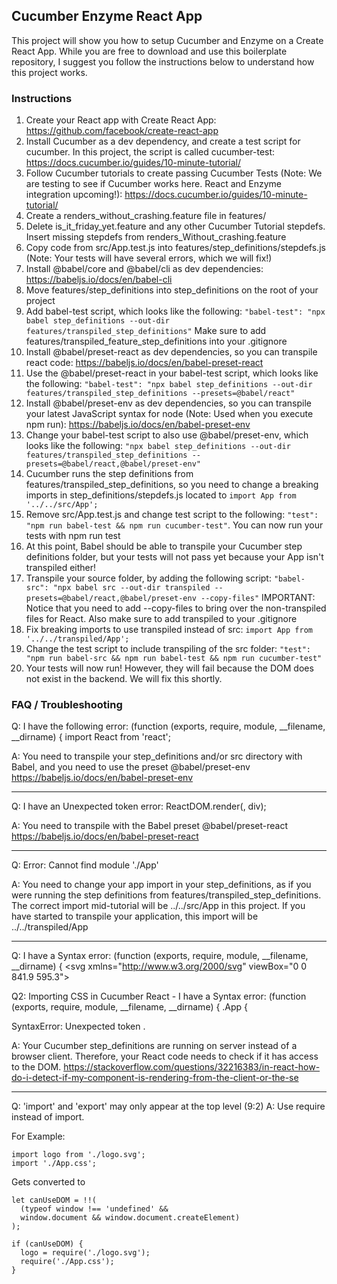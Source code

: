 ## Cucumber Enzyme React App

This project will show you how to setup Cucumber and Enzyme on a Create React App. While you are free to download and use this boilerplate repository, I suggest you follow the instructions below to understand how this project works.

### Instructions

1. Create your React app with Create React App: https://github.com/facebook/create-react-app
1. Install Cucumber as a dev dependency, and create a test script for cucumber. In this project, the script is called cucumber-test: https://docs.cucumber.io/guides/10-minute-tutorial/
1. Follow Cucumber tutorials to create passing Cucumber Tests (Note: We are testing to see if Cucumber works here. React and Enzyme integration upcoming!): https://docs.cucumber.io/guides/10-minute-tutorial/
1. Create a renders_without_crashing.feature file in features/
1. Delete is_it_friday_yet.feature and any other Cucumber Tutorial stepdefs. Insert missing stepdefs from renders_Without_crashing.feature
1. Copy code from src/App.test.js into features/step_definitions/stepdefs.js (Note: Your tests will have several errors, which we will fix!)
1. Install @babel/core and @babel/cli as dev dependencies: https://babeljs.io/docs/en/babel-cli
1. Move features/step_definitions into step_definitions on the root of your project
1. Add babel-test script, which looks like the following: `"babel-test": "npx babel step_definitions --out-dir features/transpiled_step_definitions"` Make sure to add features/transpiled_feature_step_definitions into your .gitignore
1. Install @babel/preset-react as dev dependencies, so you can transpile react code: https://babeljs.io/docs/en/babel-preset-react
1. Use the @babel/preset-react in your babel-test script, which looks like the following: `"babel-test": "npx babel step_definitions --out-dir features/transpiled_step_definitions --presets=@babel/react"`
1. Install @babel/preset-env as dev dependencies, so you can transpile your latest JavaScript syntax for node (Note: Used when you execute npm run): https://babeljs.io/docs/en/babel-preset-env
1. Change your babel-test script to also use @babel/preset-env, which looks like the following: `"npx babel step_definitions --out-dir features/transpiled_step_definitions --presets=@babel/react,@babel/preset-env"`
1. Cucumber runs the step definitions from features/transpiled_step_definitions, so you need to change a breaking imports in step_definitions/stepdefs.js located to `import App from '../../src/App';`
1. Remove src/App.test.js and change test script to the following: `"test": "npm run babel-test && npm run cucumber-test"`. You can now run your tests with npm run test
1. At this point, Babel should be able to transpile your Cucumber step definitions folder, but your tests will not pass yet because your App isn't transpiled either!
1. Transpile your source folder, by adding the following script: `"babel-src": "npx babel src --out-dir transpiled --presets=@babel/react,@babel/preset-env --copy-files"` IMPORTANT: Notice that you need to add --copy-files to bring over the non-transpiled files for React. Also make sure to add transpiled to your .gitignore
1. Fix breaking imports to use transpiled instead of src: `import App from '../../transpiled/App';`
1. Change the test script to include transpiling of the src folder: `"test": "npm run babel-src && npm run babel-test && npm run cucumber-test"`
1. Your tests will now run! However, they will fail because the DOM does not exist in the backend. We will fix this shortly.

### FAQ / Troubleshooting

Q: I have the following error: (function (exports, require, module, __filename, __dirname) { import React from 'react';

A: You need to transpile your step_definitions and/or src directory with Babel, and you need to use the preset @babel/preset-env https://babeljs.io/docs/en/babel-preset-env

---

Q: I have an Unexpected token error: ReactDOM.render(<App />, div);

A: You need to transpile with the Babel preset @babel/preset-react https://babeljs.io/docs/en/babel-preset-react

---

Q: Error: Cannot find module './App'

A: You need to change your app import in your step_definitions, as if you were running the step definitions from features/transpiled_step_definitions. The correct import mid-tutorial will be ../../src/App in this project. If you have started to transpile your application, this import will be ../../transpiled/App

---

Q: I have a Syntax error: (function (exports, require, module, __filename, __dirname) { \<svg xmlns="http://www.w3.org/2000/svg" viewBox="0 0 841.9 595.3">

Q2: Importing CSS in Cucumber React - I have a Syntax error: (function (exports, require, module, __filename, __dirname) { .App {

SyntaxError: Unexpected token .

A: Your Cucumber step_definitions are running on server instead of a browser client. Therefore, your React code needs to check if it has access to the DOM. https://stackoverflow.com/questions/32216383/in-react-how-do-i-detect-if-my-component-is-rendering-from-the-client-or-the-se

---

Q: 'import' and 'export' may only appear at the top level (9:2)
A: Use require instead of import. 

For Example: 
```
import logo from './logo.svg'; 
import './App.css';
```
Gets converted to
```
let canUseDOM = !!(
  (typeof window !== 'undefined' &&
  window.document && window.document.createElement)
);

if (canUseDOM) {
  logo = require('./logo.svg');
  require('./App.css');
}
```